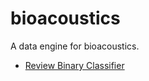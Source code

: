 # bioacoustics
A data engine for bioacoustics.

- [Review Binary Classifier](https://frederiklarsen.com/bioacoustics/review-binary-classifier.html)